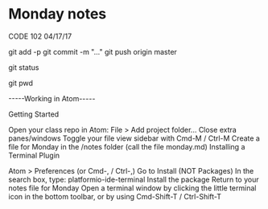 # Monday notes 

CODE 102  04/17/17

git add -p
git commit -m "..."
git push origin master

git status

git pwd

-----Working in Atom-----

Getting Started

Open your class repo in Atom: File > Add project folder...
Close extra panes/windows
Toggle your file view sidebar with Cmd-M / Ctrl-M
Create a file for Monday in the /notes folder (call the file monday.md)
Installing a Terminal Plugin

Atom > Preferences (or Cmd-, / Ctrl-,)
Go to Install (NOT Packages)
In the search box, type: platformio-ide-terminal
Install the package
Return to your notes file for Monday
Open a terminal window by clicking the little terminal icon in the bottom toolbar, or by using Cmd-Shift-T / Ctrl-Shift-T
